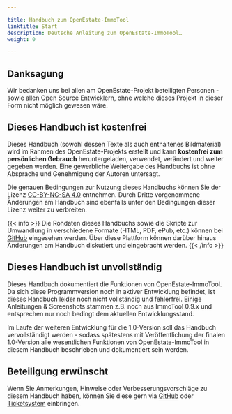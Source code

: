 ```yaml
---

title: Handbuch zum OpenEstate-ImmoTool
linktitle: Start
description: Deutsche Anleitung zum OpenEstate-ImmoTool…
weight: 0

---
```



## Danksagung

Wir bedanken uns bei allen am OpenEstate-Projekt beteiligten Personen - sowie allen Open Source Entwicklern, ohne welche dieses Projekt in dieser Form nicht möglich gewesen wäre.


## Dieses Handbuch ist kostenfrei

Dieses Handbuch (sowohl dessen Texte als auch enthaltenes Bildmaterial) wird im Rahmen des OpenEstate-Projekts erstellt und kann **kostenfrei zum persönlichen Gebrauch** heruntergeladen, verwendet, verändert und weiter gegeben werden. Eine gewerbliche Weitergabe des Handbuchs ist ohne Absprache und Genehmigung der Autoren untersagt.

Die genauen Bedingungen zur Nutzung dieses Handbuchs können Sie der Lizenz [CC-BY-NC-SA 4.0](https://creativecommons.org/licenses/by-nc-sa/4.0/deed.de) entnehmen. Durch Dritte vorgenommene Änderungen am Handbuch sind ebenfalls unter den Bedingungen dieser Lizenz weiter zu verbreiten.

{{< info >}}
Die Rohdaten dieses Handbuchs sowie die Skripte zur Umwandlung in verschiedene Formate (HTML, PDF, ePub, etc.) können bei [GitHub](https://github.com/OpenEstate/OpenEstate-Tool-Manual/) eingesehen werden. Über diese Plattform können darüber hinaus Änderungen am Handbuch diskutiert und eingebracht werden.
{{< /info >}}


## Dieses Handbuch ist unvollständig

Dieses Handbuch dokumentiert die Funktionen von OpenEstate-ImmoTool. Da sich diese Programmversion noch in aktiver Entwicklung befindet, ist dieses Handbuch leider noch nicht vollständig und fehlerfrei. Einige Anleitungen & Screenshots stammen z.B. noch aus ImmoTool 0.9.x und entsprechen nur noch bedingt dem aktuellen Entwicklungsstand.

Im Laufe der weiteren Entwicklung für die 1.0-Version soll das Handbuch vervollständigt werden - sodass spätestens mit Veröffentlichung der finalen 1.0-Version alle wesentlichen Funktionen von OpenEstate-ImmoTool in diesem Handbuch beschrieben und dokumentiert sein werden.


## Beteiligung erwünscht

Wenn Sie Anmerkungen, Hinweise oder Verbesserungsvorschläge zu diesem Handbuch haben, können Sie diese gern via [GitHub](https://github.com/OpenEstate/OpenEstate-Tool-Manual/) oder [Ticketsystem](http://dev.openestate.org/tickets/) einbringen.
